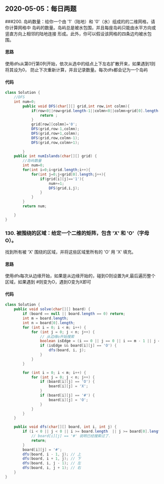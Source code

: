 ## 2020-05-05：每日两题

###200. 岛屿数量：给你一个由 '1'（陆地）和 '0'（水）组成的的二维网格，请你计算网格中
岛屿的数量。岛屿总是被水包围，并且每座岛屿只能由水平方向或竖直方向上相邻的陆地连接
形成。此外，你可以假设该网格的四条边均被水包围。
#### 思路
使用dfs从第0行第0列开始，依次从选中的结点上下左右扩散开来，如果遇到1则将其设为0，
防止下次重新计算，并且记录数量。每次dfs都会记为一个岛屿
#### 代码

```java
class Solution {
    //DFS
    int num=0;
        public void DFS(char[][] grid,int row,int colmn){
            if(row<0||row>grid.length-1||colmn<0||colmn>grid[0].length-1||grid[row][colmn]=='0'){
                return ;
            }
            grid[row][colmn]='0';
            DFS(grid,row-1,colmn);
            DFS(grid,row+1,colmn);
            DFS(grid,row,colmn-1);
            DFS(grid,row,colmn+1);
            
        }
    public int numIslands(char[][] grid) {
        //岛屿数量
        int num=0;
        for(int i=0;i<grid.length;i++){
            for(int j=0;j<grid[0].length;j++){
                if(grid[i][j]=='1'){
                    num+=1;
                    DFS(grid,i,j);
                }
            }
        }
        return num;

    }
}
```

### 130. 被围绕的区域：给定一个二维的矩阵，包含 'X' 和 'O'（字母 O）。
找到所有被 'X' 围绕的区域，并将这些区域里所有的 'O' 用 'X' 填充。
#### 思路
使用dfs每次从边缘开始，如果是从边缘开始的，碰到O则设置为#,最后遍历整个区域，如果遇到
#则变为O，遇到O变为X即可
#### 代码

```java
class Solution {
    public void solve(char[][] board) {
        if (board == null || board.length == 0) return;
        int m = board.length;
        int n = board[0].length;
        for (int i = 0; i < m; i++) {
            for (int j = 0; j < n; j++) {
                // 从边缘o开始搜索
                boolean isEdge = (i == 0 || j == 0 || i == m - 1 || j == n - 1);
                if (isEdge && board[i][j] == 'O') {
                    dfs(board, i, j);
                }
            }
        }

        for (int i = 0; i < m; i++) {
            for (int j = 0; j < n; j++) {
                if (board[i][j] == 'O') {
                    board[i][j] = 'X';
                }
                if (board[i][j] == '#') {
                    board[i][j] = 'O';
                }
            }
        }
    }

    public void dfs(char[][] board, int i, int j) {
        if (i < 0 || j < 0 || i >= board.length  || j >= board[0].length || board[i][j] == 'X' || board[i][j] == '#') {
            // board[i][j] == '#' 说明已经搜索过了. 
            return;
        }
        board[i][j] = '#';
        dfs(board, i - 1, j); // 上
        dfs(board, i + 1, j); // 下
        dfs(board, i, j - 1); // 左
        dfs(board, i, j + 1); // 右
    }
}
```



<details class="details-reset details-overlay details-overlay-dark" style="box-sizing: border-box; display: block;"><summary data-hotkey="l" aria-label="Jump to line" role="button" style="box-sizing: border-box; display: list-item; cursor: pointer; list-style: none;"></summary></details>

 